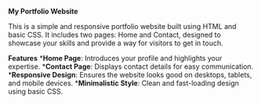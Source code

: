 **My Portfolio Website**


This is a simple and responsive portfolio website built using HTML and basic CSS. It includes two pages: Home and Contact, designed to showcase your skills and provide a way for visitors to get in touch.

**Features**
***Home Page**: Introduces your profile and highlights your expertise.
***Contact Page**: Displays contact details for easy communication.
***Responsive Design**: Ensures the website looks good on desktops, tablets, and mobile devices.
***Minimalistic Style**: Clean and fast-loading design using basic CSS.
